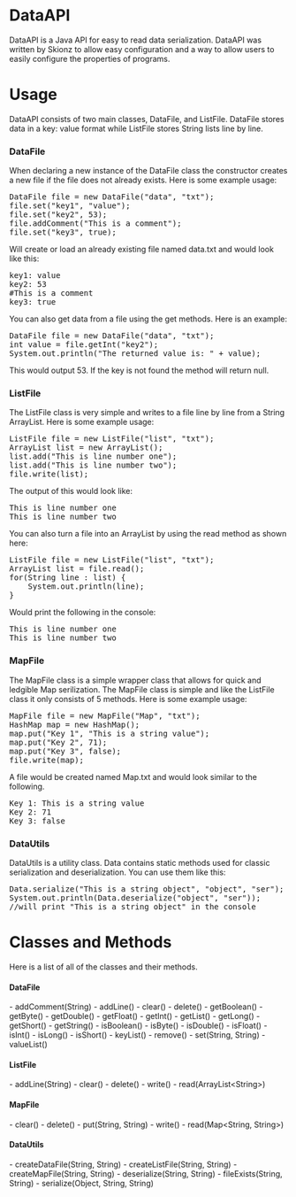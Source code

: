 DataAPI
=======
DataAPI is a Java API for easy to read data serialization. DataAPI was written by Skionz to allow easy configuration and a way to allow users to easily configure the properties of programs.

Usage
=====
DataAPI consists of two main classes, DataFile, and ListFile. DataFile stores data in a key: value format while ListFile stores String lists line by line.

<h3>DataFile</h3>
When declaring a new instance of the DataFile class the constructor creates a new file if the file does not already exists. Here is some example usage:
<br>
<pre>
DataFile file = new DataFile("data", "txt");
file.set("key1", "value");
file.set("key2", 53);
file.addComment("This is a comment");
file.set("key3", true);
</pre>
Will create or load an already existing file named data.txt and would look like this:
<pre>
key1: value
key2: 53
#This is a comment
key3: true
</pre>

You can also get data from a file using the get methods. Here is an example:

<pre>
DataFile file = new DataFile("data", "txt");
int value = file.getInt("key2");
System.out.println("The returned value is: " + value);
</pre>

This would output 53. If the key is not found the method will return null.
<h3>ListFile</h3>
The ListFile class is very simple and writes to a file line by line from a String ArrayList. Here is some example usage:

<pre>
ListFile file = new ListFile("list", "txt");
ArrayList<String> list = new ArrayList<String>();
list.add("This is line number one");
list.add("This is line number two");
file.write(list);
</pre>

The output of this would look like:
<pre>
This is line number one
This is line number two
</pre>

You can also turn a file into an ArrayList<String> by using the read method as shown here:

<pre>
ListFile file = new ListFile("list", "txt");
ArrayList<String> list = file.read();
for(String line : list) {
    System.out.println(line);
}
</pre>

Would print the following in the console:
<pre>
This is line number one
This is line number two
</pre>

<h3>MapFile</h3>
The MapFile class is a simple wrapper class that allows for quick and ledgible Map serilization. The MapFile class is simple and like the ListFile class it only consists of 5 methods. Here is some example usage:
<pre>
MapFile file = new MapFile("Map", "txt");
HashMap<String, Object> map = new HashMap<String, Object>();
map.put("Key 1", "This is a string value");
map.put("Key 2", 71);
map.put("Key 3", false);
file.write(map);
</pre>

A file would be created named Map.txt and would look similar to the following.
<pre>
Key 1: This is a string value
Key 2: 71
Key 3: false
</pre>

<h3>DataUtils</h3>
DataUtils is a utility class. Data contains static methods used for classic serialization and deserialization. You can use them like this:

<pre>
Data.serialize("This is a string object", "object", "ser");
System.out.println(Data.deserialize("object", "ser"));
//will print "This is a string object" in the console
</pre>

Classes and Methods
====================
Here is a list of all of the classes and their methods.

<h4>DataFile</h4>
- addComment(String)
- addLine()
- clear()
- delete()
- getBoolean()
- getByte()
- getDouble()
- getFloat()
- getInt()
- getList()
- getLong()
- getShort()
- getString()
- isBoolean()
- isByte()
- isDouble()
- isFloat()
- isInt()
- isLong()
- isShort()
- keyList()
- remove()
- set(String, String)
- valueList()

<h4>ListFile</h4>
- addLine(String)
- clear()
- delete()
- write()
- read(ArrayList&lt;String&gt;)

<h4>MapFile</h4>
- clear()
- delete()
- put(String, String)
- write()
- read(Map&lt;String, String&gt;)
 
<h4>DataUtils</h4>
- createDataFile(String, String)
- createListFile(String, String)
- createMapFile(String, String)
- deserialize(String, String)
- fileExists(String, String)
- serialize(Object, String, String)